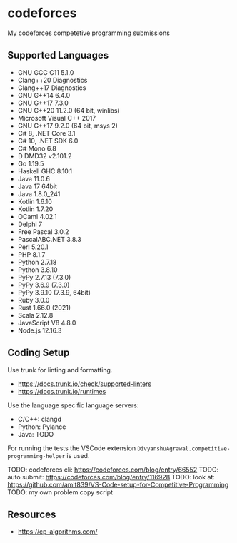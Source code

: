 # codeforces

My codeforces competetive programming submissions

## Supported Languages

- GNU GCC C11 5.1.0
- Clang++20 Diagnostics
- Clang++17 Diagnostics
- GNU G++14 6.4.0
- GNU G++17 7.3.0
- GNU G++20 11.2.0 (64 bit, winlibs)
- Microsoft Visual C++ 2017
- GNU G++17 9.2.0 (64 bit, msys 2)
- C# 8, .NET Core 3.1
- C# 10, .NET SDK 6.0
- C# Mono 6.8
- D DMD32 v2.101.2
- Go 1.19.5
- Haskell GHC 8.10.1
- Java 11.0.6
- Java 17 64bit
- Java 1.8.0_241
- Kotlin 1.6.10
- Kotlin 1.7.20
- OCaml 4.02.1
- Delphi 7
- Free Pascal 3.0.2
- PascalABC.NET 3.8.3
- Perl 5.20.1
- PHP 8.1.7
- Python 2.7.18
- Python 3.8.10
- PyPy 2.7.13 (7.3.0)
- PyPy 3.6.9 (7.3.0)
- PyPy 3.9.10 (7.3.9, 64bit)
- Ruby 3.0.0
- Rust 1.66.0 (2021)
- Scala 2.12.8
- JavaScript V8 4.8.0
- Node.js 12.16.3

## Coding Setup

Use trunk for linting and formatting.

- https://docs.trunk.io/check/supported-linters
- https://docs.trunk.io/runtimes

Use the language specific language servers:

- C/C++: clangd
- Python: Pylance
- Java: TODO

For running the tests the VSCode extension `DivyanshuAgrawal.competitive-programming-helper` is used.

TODO: codeforces cli: https://codeforces.com/blog/entry/66552
TODO: auto submit: https://codeforces.com/blog/entry/116928
TODO: look at: https://github.com/amit839/VS-Code-setup-for-Competitive-Programming
TODO: my own problem copy script

## Resources

- https://cp-algorithms.com/
